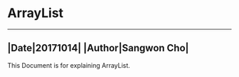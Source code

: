 ﻿# ArrayList
---------
|Date|20171014|
|Author|Sangwon Cho|
---------

This Document is for explaining ArrayList.
